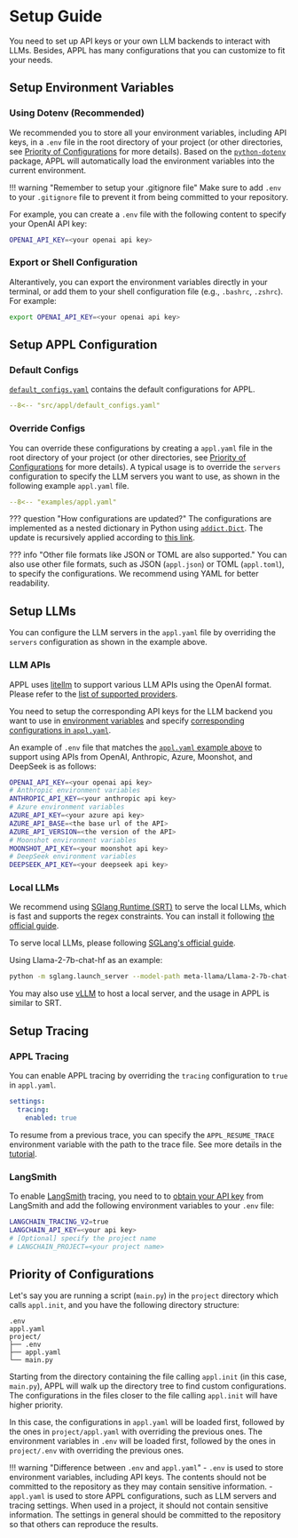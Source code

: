 # Setup Guide
You need to set up API keys or your own LLM backends to interact with LLMs.
Besides, APPL has many configurations that you can customize to fit your needs.

## Setup Environment Variables

### Using Dotenv (Recommended)
We recommended you to store all your environment variables, including API keys, in a `.env` file in the root directory of your project (or other directories, see [Priority of Configurations](#priority-of-configurations) for more details). Based on the [`python-dotenv`](https://github.com/theskumar/python-dotenv) package, APPL will automatically load the environment variables into the current environment.

!!! warning "Remember to setup your .gitignore file"
    Make sure to add `.env` to your `.gitignore` file to prevent it from being committed to your repository.

For example, you can create a `.env` file with the following content to specify your OpenAI API key:

```bash title=".env"
OPENAI_API_KEY=<your openai api key>
```

### Export or Shell Configuration
Alterantively, you can export the environment variables directly in your terminal, or add them to your shell configuration file (e.g., `.bashrc`, `.zshrc`). For example:
```bash
export OPENAI_API_KEY=<your openai api key>
```

## Setup APPL Configuration

### Default Configs
[`default_configs.yaml`](https://github.com/appl-team/appl/blob/main/src/appl/default_configs.yaml) contains the default configurations for APPL. 
```yaml title="default_configs.yaml" linenums="1"
--8<-- "src/appl/default_configs.yaml"
```

### Override Configs
You can override these configurations by creating a `appl.yaml` file in the root directory of your project (or other directories, see [Priority of Configurations](#priority-of-configurations) for more details). A typical usage is to override the `servers` configuration to specify the LLM servers you want to use, as shown in the following example `appl.yaml` file.

```yaml linenums="1" title="appl.yaml (example)"
--8<-- "examples/appl.yaml"
```

??? question "How configurations are updated?"
    The configurations are implemented as a nested dictionary in Python using [`addict.Dict`](https://github.com/mewwts/addict). The update is recursively applied according to [this link](https://github.com/mewwts/addict?tab=readme-ov-file#update).

??? info "Other file formats like JSON or TOML are also supported."
    You can also use other file formats, such as JSON (`appl.json`) or TOML (`appl.toml`), to specify the configurations. We recommend using YAML for better readability.

## Setup LLMs

You can configure the LLM servers in the `appl.yaml` file by overriding the `servers` configuration as shown in the example above.

### LLM APIs
APPL uses [litellm](https://docs.litellm.ai/) to support various LLM APIs using the OpenAI format. Please refer to the [list of supported providers](https://docs.litellm.ai/docs/providers).

You need to setup the corresponding API keys for the LLM backend you want to use in [environment variables](#setup-environment-variables) and specify [corresponding configurations in `appl.yaml`](#setup-appl-configuration).

An example of `.env` file that matches the [`appl.yaml` example above](#override-configs) to support using APIs from OpenAI, Anthropic, Azure, Moonshot, and DeepSeek is as follows:

```bash title=".env"
OPENAI_API_KEY=<your openai api key>
# Anthropic environment variables
ANTHROPIC_API_KEY=<your anthropic api key>
# Azure environment variables
AZURE_API_KEY=<your azure api key>
AZURE_API_BASE=<the base url of the API>
AZURE_API_VERSION=<the version of the API>
# Moonshot environment variables
MOONSHOT_API_KEY=<your moonshot api key>
# DeepSeek environment variables
DEEPSEEK_API_KEY=<your deepseek api key>
```

### Local LLMs
We recommend using [SGlang Runtime (SRT)](https://github.com/sgl-project/sglang?tab=readme-ov-file#backend-sglang-runtime-srt) to serve the local LLMs, which is fast and supports the regex constraints. You can install it following [the official guide](https://github.com/sgl-project/sglang?tab=readme-ov-file#install).
<!-- automatic KV cache reuse with RadixAttention -->

To serve local LLMs, please following [SGLang's official guide](https://github.com/sgl-project/sglang?tab=readme-ov-file#backend-sglang-runtime-srt).

Using Llama-2-7b-chat-hf as an example:
```bash
python -m sglang.launch_server --model-path meta-llama/Llama-2-7b-chat-hf --port 30000
```

You may also use [vLLM](https://github.com/vllm-project/vllm) to host a local server, and the usage in APPL is similar to SRT.

## Setup Tracing

### APPL Tracing
You can enable APPL tracing by overriding the `tracing` configuration to `true` in `appl.yaml`.
```yaml title="appl.yaml"
settings:
  tracing:
    enabled: true
```

To resume from a previous trace, you can specify the `APPL_RESUME_TRACE` environment variable with the path to the trace file. See more details in the [tutorial](./tutorials/7_tracing.md).

### LangSmith
To enable [LangSmith](https://docs.smith.langchain.com/) tracing, you need to to [obtain your API key](https://smith.langchain.com/settings) from LangSmith and add the following environment variables to your `.env` file:

```bash title=".env"
LANGCHAIN_TRACING_V2=true
LANGCHAIN_API_KEY=<your api key>
# [Optional] specify the project name
# LANGCHAIN_PROJECT=<your project name>
```

## Priority of Configurations
Let's say you are running a script (`main.py`) in the `project` directory which calls `appl.init`, and you have the following directory structure:

```plaintext
.env
appl.yaml
project/
├── .env
├── appl.yaml
└── main.py
```

Starting from the directory containing the file calling `appl.init` (in this case, `main.py`), APPL will walk up the directory tree to find custom configurations. The configurations in the files closer to the file calling `appl.init` will have higher priority.

In this case, the configurations in `appl.yaml` will be loaded first, followed by the ones in `project/appl.yaml` with overriding the previous ones. The environment variables in `.env` will be loaded first, followed by the ones in `project/.env` with overriding the previous ones.

!!! warning "Difference between `.env` and `appl.yaml`"
    - `.env` is used to store environment variables, including API keys. The contents should not be committed to the repository as they may contain sensitive information.
    - `appl.yaml` is used to store APPL configurations, such as LLM servers and tracing settings. When used in a project, it should not contain sensitive information. The settings in general should be committed to the repository so that others can reproduce the results.
